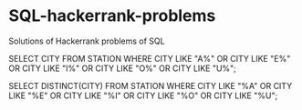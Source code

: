 # SQL-hackerrank-problems
Solutions of Hackerrank problems of SQL


SELECT CITY FROM STATION WHERE CITY LIKE "A%" OR CITY LIKE "E%" OR CITY LIKE "I%" OR CITY LIKE "O%" OR CITY LIKE "U%";

SELECT DISTINCT(CITY) FROM STATION WHERE CITY LIKE "%A" OR CITY LIKE "%E" OR CITY LIKE "%I" OR CITY LIKE "%O" OR CITY LIKE "%U";
